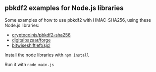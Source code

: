 ## pbkdf2 examples for Node.js libraries

Some examples of how to use pbkdf2 with HMAC-SHA256, using these Node.js libraries:

* [cryptocoinjs/pbkdf2-sha256](https://github.com/cryptocoinjs/pbkdf2-sha256)
* [digitalbazaar/forge](https://github.com/digitalbazaar/forge)
* [bitwiseshiftleft/sjcl](https://github.com/bitwiseshiftleft/sjcl)

Install the node libraries with `npm install`

Run it with `node main.js`
